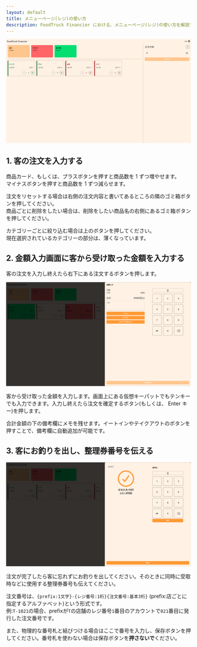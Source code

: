 ```yaml
---
layout: default
title: メニューページ(レジ)の使い方
description: FoodTruck Financier における、メニューページ(レジ)の使い方を解説するページです。
---
```


![トップ](../images/register/menu/1.webp)

## 1. 客の注文を入力する

商品カード、もしくは、プラスボタンを押すと商品数を 1 ずつ増やせます。  
マイナスボタンを押すと商品数を 1 ずつ減らせます。

注文をリセットする場合は右側の注文内容と書いてあるところの隣のゴミ箱ボタンを押してください。  
商品ごとに削除をしたい場合は、削除をしたい商品名の右側にあるゴミ箱ボタンを押してください。

カテゴリーごとに絞り込む場合は上のボタンを押してください。  
現在選択されているカテゴリーの部分は、薄くなっています。

## 2. 金額入力画面に客から受け取った金額を入力する

客の注文を入力し終えたら右下にある注文するボタンを押します。

![金額入力画面](../images/register/menu/2.webp)

客から受け取った金額を入力します。画面上にある仮想キーパットでもテンキーでも入力できます。入力し終えたら注文を確定するボタン(もしくは、 Enter キー)を押します。

合計金額の下の備考欄にメモを残せます。イートインやテイクアウトのボタンを押すことで、備考欄に自動追加が可能です。

## 3. 客にお釣りを出し、整理券番号を伝える

![注文完了画面](../images/register/menu/3.webp)

注文が完了したら客に忘れずにお釣りを出してください。そのときに同時に受取時などに使用する整理券番号も伝えてください。

注文番号は、`{prefix:1文字}-{レジ番号:1桁}{注文番号:基本3桁}`
(prefix:店ごとに指定するアルファベット)という形式です。  
例:`T-1021`の場合、prefixが`T`の店舗のレジ番号`1`番目のアカウントで`021`番目に発行した注文番号です。

また、物理的な番号札と結びつける場合はここで番号を入力し、保存ボタンを押してください。番号札を使わない場合は保存ボタンを**押さないで**ください。
